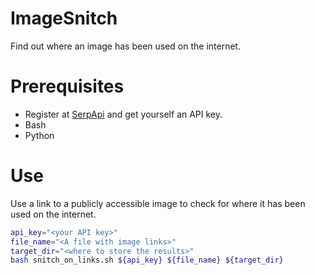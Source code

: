 # ImageSnitch
Find out where an image has been used on the internet.

# Prerequisites
* Register at [SerpApi](https://serpapi.com) and get yourself an API key.
* Bash
* Python

# Use
Use a link to a publicly accessible image to check for where it has been used on the internet.

```bash
api_key="<your API key>"
file_name="<A file with image links>"
target_dir="<where to store the results>"
bash snitch_on_links.sh ${api_key} ${file_name} ${target_dir}
```

